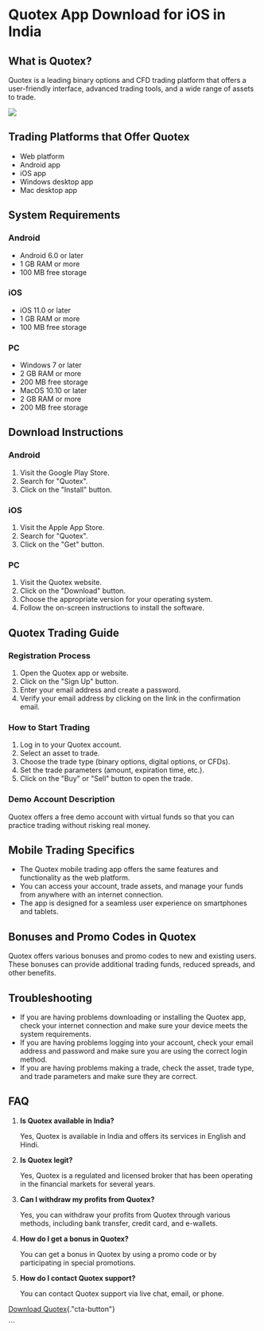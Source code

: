# Quotex App Download for iOS in India

## What is Quotex?

Quotex is a leading binary options and CFD trading platform that offers
a user-friendly interface, advanced trading tools, and a wide range of
assets to trade.

[![](https://static.quotex.io/files/10_en/300_250.jpg)](https://traff.sbs/brokerqxlid)

## Trading Platforms that Offer Quotex

-   Web platform
-   Android app
-   iOS app
-   Windows desktop app
-   Mac desktop app

## System Requirements

### Android

-   Android 6.0 or later
-   1 GB RAM or more
-   100 MB free storage

### iOS

-   iOS 11.0 or later
-   1 GB RAM or more
-   100 MB free storage

### PC

-   Windows 7 or later
-   2 GB RAM or more
-   200 MB free storage
-   MacOS 10.10 or later
-   2 GB RAM or more
-   200 MB free storage

## Download Instructions

### Android

1.  Visit the Google Play Store.
2.  Search for "Quotex".
3.  Click on the "Install" button.

### iOS

1.  Visit the Apple App Store.
2.  Search for "Quotex".
3.  Click on the "Get" button.

### PC

1.  Visit the Quotex website.
2.  Click on the "Download" button.
3.  Choose the appropriate version for your operating system.
4.  Follow the on-screen instructions to install the software.

## Quotex Trading Guide

### Registration Process

1.  Open the Quotex app or website.
2.  Click on the "Sign Up" button.
3.  Enter your email address and create a password.
4.  Verify your email address by clicking on the link in the
    confirmation email.

### How to Start Trading

1.  Log in to your Quotex account.
2.  Select an asset to trade.
3.  Choose the trade type (binary options, digital options, or CFDs).
4.  Set the trade parameters (amount, expiration time, etc.).
5.  Click on the "Buy" or "Sell" button to open the trade.

### Demo Account Description

Quotex offers a free demo account with virtual funds so that you can
practice trading without risking real money.

## Mobile Trading Specifics

-   The Quotex mobile trading app offers the same features and
    functionality as the web platform.
-   You can access your account, trade assets, and manage your funds
    from anywhere with an internet connection.
-   The app is designed for a seamless user experience on smartphones
    and tablets.

## Bonuses and Promo Codes in Quotex

Quotex offers various bonuses and promo codes to new and existing users.
These bonuses can provide additional trading funds, reduced spreads, and
other benefits.

## Troubleshooting

-   If you are having problems downloading or installing the Quotex app,
    check your internet connection and make sure your device meets the
    system requirements.
-   If you are having problems logging into your account, check your
    email address and password and make sure you are using the correct
    login method.
-   If you are having problems making a trade, check the asset, trade
    type, and trade parameters and make sure they are correct.

## FAQ

1.  **Is Quotex available in India?**

    Yes, Quotex is available in India and offers its services in English
    and Hindi.

2.  **Is Quotex legit?**

    Yes, Quotex is a regulated and licensed broker that has been
    operating in the financial markets for several years.

3.  **Can I withdraw my profits from Quotex?**

    Yes, you can withdraw your profits from Quotex through various
    methods, including bank transfer, credit card, and e-wallets.

4.  **How do I get a bonus in Quotex?**

    You can get a bonus in Quotex by using a promo code or by
    participating in special promotions.

5.  **How do I contact Quotex support?**

    You can contact Quotex support via live chat, email, or phone.

[Download
Quotex](\%22https://traff.sbs/quotexonelink\%22){."cta-button"}

\`\`\`


